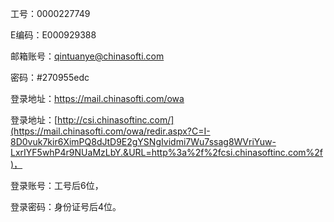 工号：0000227749

E编码：E000929388



邮箱账号：qintuanye@chinasofti.com

密码：#270955edc

登录地址：https://mail.chinasofti.com/owa



登录地址：[http://csi.chinasoftinc.com/](https://mail.chinasofti.com/owa/redir.aspx?C=I-8D0vuk7kir6XimPQ8dJtD9E2gYSNgIvidmi7Wu7ssag8WVriYuw-LxrIYF5whP4r9NUaMzLbY.&URL=http%3a%2f%2fcsi.chinasoftinc.com%2f)，

登录账号：工号后6位，

登录密码：身份证号后4位。

